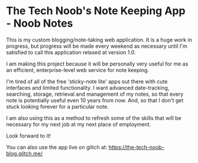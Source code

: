 # The Tech Noob's Note Keeping App - Noob Notes

This is my custom blogging/note-taking web application. It is a huge work in progress, but progress will be made every weekend as necessary until I'm satisfied to call this application relased at version 1.0.

I am making this project because it will be personally very useful for me as an efficient, enterprise-level web service for note keeping.

I'm tired of all of the free 'sticky-note lite' apps out there with cute interfaces and limited functionality. I want advanced date-tracking, searching, storage, retrieval and management of my notes, so that every note is potentially useful even 10 years from now. And, so that I don't get stuck looking forever for a particular note.

I am also using this as a method to refresh some of the skills that will be necessary for my next job at my next place of employment.

Look forward to it!

You can also use the app live on glitch at: https://the-tech-noob-blog.glitch.me/